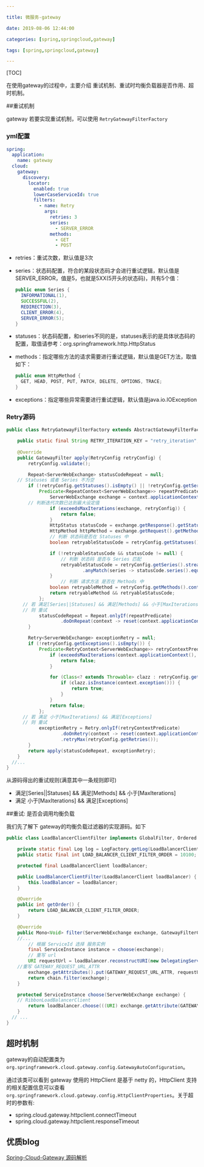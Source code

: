 ```yaml
---

title: 微服务-gateway

date: 2019-08-06 12:44:00

categories: [spring,springcloud,gateway]

tags: [spring,springcloud,gateway]

---
```


[TOC]

在使用gateway的过程中，主要介绍 重试机制、重试时均衡负载器是否作用、超时机制。

##重试机制

gateway 若要实现重试机制，可以使用 `RetryGatewayFilterFactory`

### yml配置

```yaml
spring:
  application:
    name: gateway
  cloud:
    gateway:
      discovery:
        locator:
          enabled: true
          lowerCaseServiceId: true
          filters:
            - name: Retry
              args:
                retries: 3
                series:
                  - SERVER_ERROR
                methods:
                  - GET
                  - POST
```

- retries：重试次数，默认值是3次

- series：状态码配置，符合的某段状态码才会进行重试逻辑，默认值是SERVER_ERROR，值是5，也就是5XX(5开头的状态码)，共有5个值：

  ```java
  public enum Series {
    INFORMATIONAL(1),
    SUCCESSFUL(2),
    REDIRECTION(3),
    CLIENT_ERROR(4),
    SERVER_ERROR(5);
  }
  ```

- statuses：状态码配置，和series不同的是，statuses表示的是具体状态码的配置，取值请参考：org.springframework.http.HttpStatus

- methods：指定哪些方法的请求需要进行重试逻辑，默认值是GET方法，取值如下：

  ```java
  public enum HttpMethod {
    GET, HEAD, POST, PUT, PATCH, DELETE, OPTIONS, TRACE;
  }
  ```

- exceptions：指定哪些异常需要进行重试逻辑，默认值是java.io.IOException

### Retry源码

```java
public class RetryGatewayFilterFactory extends AbstractGatewayFilterFactory<RetryGatewayFilterFactory.RetryConfig> {

	public static final String RETRY_ITERATION_KEY = "retry_iteration";
	
	@Override
	public GatewayFilter apply(RetryConfig retryConfig) {
		retryConfig.validate();

		Repeat<ServerWebExchange> statusCodeRepeat = null;
    // Statuses 或者 Series 不为空
		if (!retryConfig.getStatuses().isEmpty() || !retryConfig.getSeries().isEmpty()) {
			Predicate<RepeatContext<ServerWebExchange>> repeatPredicate = context -> {
				ServerWebExchange exchange = context.applicationContext();
        // 判断迭代次数已达到最大设定值
				if (exceedsMaxIterations(exchange, retryConfig)) {
					return false;
				}
				HttpStatus statusCode = exchange.getResponse().getStatusCode();
				HttpMethod httpMethod = exchange.getRequest().getMethod();
				// 判断 状态码是否在 Statuses 中
				boolean retryableStatusCode = retryConfig.getStatuses().contains(statusCode);

				if (!retryableStatusCode && statusCode != null) { 
					// 判断 状态码 是否与 Series 匹配
					retryableStatusCode = retryConfig.getSeries().stream()
							.anyMatch(series -> statusCode.series().equals(series));
				}
					// 判断 请求方法 是否在 Methods 中
				boolean retryableMethod = retryConfig.getMethods().contains(httpMethod);
				return retryableMethod && retryableStatusCode;
			};
      // 若 满足[Series||Statuses] && 满足[Methods] && 小于[MaxIterations]
      // 则 重试
			statusCodeRepeat = Repeat.onlyIf(repeatPredicate)
					.doOnRepeat(context -> reset(context.applicationContext()));
		}

		Retry<ServerWebExchange> exceptionRetry = null;
		if (!retryConfig.getExceptions().isEmpty()) {
			Predicate<RetryContext<ServerWebExchange>> retryContextPredicate = context -> {
				if (exceedsMaxIterations(context.applicationContext(), retryConfig)) {
					return false;
				}

				for (Class<? extends Throwable> clazz : retryConfig.getExceptions()) {
					if (clazz.isInstance(context.exception())) {
						return true;
					}
				}
				return false;
			};
      // 若 满足 小于[MaxIterations] && 满足[Exceptions]
      // 则 重试
			exceptionRetry = Retry.onlyIf(retryContextPredicate)
					.doOnRetry(context -> reset(context.applicationContext()))
					.retryMax(retryConfig.getRetries());
		}
		return apply(statusCodeRepeat, exceptionRetry);
	}
  //...
}
```

从源码得出的重试规则(满意其中一条规则即可)

- 满足[Series||Statuses] && 满足[Methods] && 小于[MaxIterations]
- 满足 小于[MaxIterations] && 满足[Exceptions]

##重试: 是否会调用均衡负载

我们先了解下 gateway的均衡负载过滤器的实现源码。如下

```java
public class LoadBalancerClientFilter implements GlobalFilter, Ordered {

	private static final Log log = LogFactory.getLog(LoadBalancerClientFilter.class);
	public static final int LOAD_BALANCER_CLIENT_FILTER_ORDER = 10100;

	protected final LoadBalancerClient loadBalancer;

	public LoadBalancerClientFilter(LoadBalancerClient loadBalancer) {
		this.loadBalancer = loadBalancer;
	}

	@Override
	public int getOrder() {
		return LOAD_BALANCER_CLIENT_FILTER_ORDER;
	}

	@Override
	public Mono<Void> filter(ServerWebExchange exchange, GatewayFilterChain chain) {
    //...
		// 根据 ServiceId 选择 服务实例
		final ServiceInstance instance = choose(exchange);
		// 重写 url
		URI requestUrl = loadBalancer.reconstructURI(new DelegatingServiceInstance(instance, overrideScheme), uri);
    //重写 GATEWAY_REQUEST_URL_ATTR
		exchange.getAttributes().put(GATEWAY_REQUEST_URL_ATTR, requestUrl);
		return chain.filter(exchange);
	}

	protected ServiceInstance choose(ServerWebExchange exchange) {
    // RibbonLoadBalancerClient
		return loadBalancer.choose(((URI) exchange.getAttribute(GATEWAY_REQUEST_URL_ATTR)).getHost());
	}
  // ...
}

```



## 超时机制

gateway的自动配置类为 `org.springframework.cloud.gateway.config.GatewayAutoConfiguration`。

通过该类可以看到 gateway 使用的 HttpClient 是基于 netty 的，HttpClient 支持的相关配置信息可以查看 `org.springframework.cloud.gateway.config.HttpClientProperties`。关于超时的参数有:

- spring.cloud.gateway.httpclient.connectTimeout
- spring.cloud.gateway.httpclient.responseTimeout



## 优质blog

[Spring-Cloud-Gateway 源码解析](http://www.iocoder.cn/categories/Spring-Cloud-Gateway/?vip)